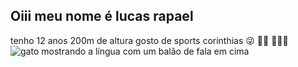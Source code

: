 ## Oiii meu nome é lucas rapael


tenho 12 anos
200m de altura
gosto de sports corinthias 😜
👀👅
🏀🧑‍🦰
![gato mostrando a língua com um balão de fala em cima](https://media.tenor.com/9-xnvDQX9eUAAAAM/basketball-ball.gif)

